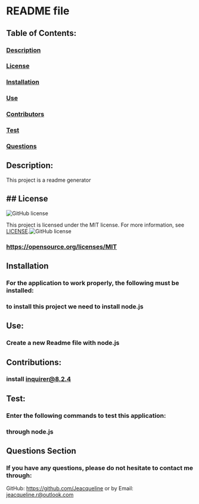 
  
  # README file 

  ## Table of Contents:

### [Description](#description)
### [License](#license)
### [Installation](#installation)
### [Use](#use)
### [Contributors](#contributors)
### [Test](#test)
### [Questions](#questions)

## Description:
This project is a readme generator


## ## License

![GitHub license](https://img.shields.io/github/license/Naereen/StrapDown.js.svg)

This project is licensed under the MIT license. For more information, see [LICENSE](https://opensource.org/licenses/MIT).![GitHub license](https://img.shields.io/github/license/Naereen/StrapDown.js.svg)
### https://opensource.org/licenses/MIT

## Installation
### For the application to work properly, the following must be installed: 
### to install this project we need to install node.js

## Use:
### Create a new Readme file with node.js

## Contributions:
### install inquirer@8.2.4

## Test:
### Enter the following commands to test this application:
### through node.js

## Questions Section
### If you have any questions, please do not hesitate to contact me through:
GitHub: https://github.com/Jeacqueline or by Email: jeacqueline.r@outlook.com
